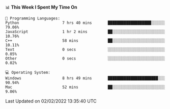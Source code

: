
<!--START_SECTION:waka-->
📊 **This Week I Spent My Time On** 

```text
💬 Programming Languages: 
Python                   7 hrs 40 mins       ███████████████████░░░░░░   79.06% 
JavaScript               1 hr 2 mins         ██░░░░░░░░░░░░░░░░░░░░░░░   10.76% 
C++                      58 mins             ██░░░░░░░░░░░░░░░░░░░░░░░   10.11% 
Text                     0 secs              ░░░░░░░░░░░░░░░░░░░░░░░░░   0.05% 
Other                    0 secs              ░░░░░░░░░░░░░░░░░░░░░░░░░   0.02%

💻 Operating System: 
Windows                  8 hrs 49 mins       ██████████████████████░░░   90.94% 
Mac                      52 mins             ██░░░░░░░░░░░░░░░░░░░░░░░   9.06%

```


 Last Updated on 02/02/2022 13:35:40 UTC
<!--END_SECTION:waka-->
